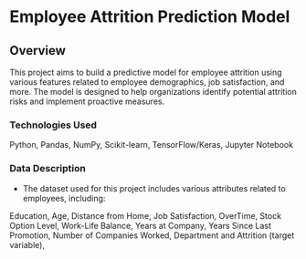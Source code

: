 # Employee Attrition Prediction Model
## Overview
This project aims to build a predictive model for employee attrition using various features related to employee demographics, job satisfaction, and more. The model is designed to help organizations identify potential attrition risks and implement proactive measures.
### Technologies Used
Python,
Pandas,
NumPy,
Scikit-learn,
TensorFlow/Keras,
Jupyter Notebook
### Data Description
* The dataset used for this project includes various attributes related to employees, including:

Education,
Age,
Distance from Home,
Job Satisfaction,
OverTime,
Stock Option Level,
Work-Life Balance,
Years at Company,
Years Since Last Promotion,
Number of Companies Worked,
Department and
Attrition (target variable),


